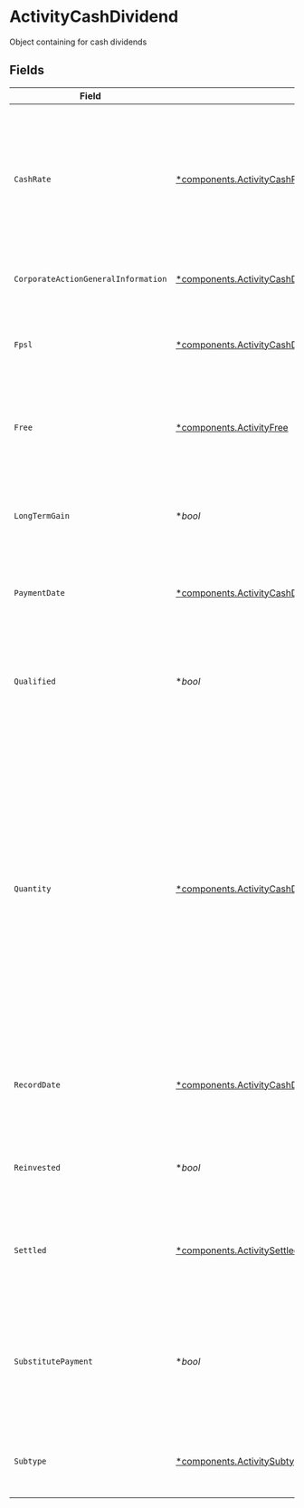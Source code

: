 # ActivityCashDividend

Object containing for cash dividends


## Fields

| Field                                                                                                                                                                                                                                                                | Type                                                                                                                                                                                                                                                                 | Required                                                                                                                                                                                                                                                             | Description                                                                                                                                                                                                                                                          | Example                                                                                                                                                                                                                                                              |
| -------------------------------------------------------------------------------------------------------------------------------------------------------------------------------------------------------------------------------------------------------------------- | -------------------------------------------------------------------------------------------------------------------------------------------------------------------------------------------------------------------------------------------------------------------- | -------------------------------------------------------------------------------------------------------------------------------------------------------------------------------------------------------------------------------------------------------------------- | -------------------------------------------------------------------------------------------------------------------------------------------------------------------------------------------------------------------------------------------------------------------- | -------------------------------------------------------------------------------------------------------------------------------------------------------------------------------------------------------------------------------------------------------------------- |
| `CashRate`                                                                                                                                                                                                                                                           | [*components.ActivityCashRate](../../models/components/activitycashrate.md)                                                                                                                                                                                          | :heavy_minus_sign:                                                                                                                                                                                                                                                   | The rate (raw value, not a percentage, example: 50% will be .5 in this field) at which cash will be disbursed to the shareholder                                                                                                                                     | {<br/>"value": "0.25"<br/>}                                                                                                                                                                                                                                          |
| `CorporateActionGeneralInformation`                                                                                                                                                                                                                                  | [*components.ActivityCashDividendCorporateActionGeneralInformation](../../models/components/activitycashdividendcorporateactiongeneralinformation.md)                                                                                                                | :heavy_minus_sign:                                                                                                                                                                                                                                                   | Common fields for corporate actions                                                                                                                                                                                                                                  |                                                                                                                                                                                                                                                                      |
| `Fpsl`                                                                                                                                                                                                                                                               | [*components.ActivityCashDividendFpsl](../../models/components/activitycashdividendfpsl.md)                                                                                                                                                                          | :heavy_minus_sign:                                                                                                                                                                                                                                                   | Number of shares loaned out via the FPSL program on record_date                                                                                                                                                                                                      | {<br/>"value": "0.25"<br/>}                                                                                                                                                                                                                                          |
| `Free`                                                                                                                                                                                                                                                               | [*components.ActivityFree](../../models/components/activityfree.md)                                                                                                                                                                                                  | :heavy_minus_sign:                                                                                                                                                                                                                                                   | Number of shares not loaned out via the FPSL program on record_date                                                                                                                                                                                                  | {<br/>"value": "0.25"<br/>}                                                                                                                                                                                                                                          |
| `LongTermGain`                                                                                                                                                                                                                                                       | **bool*                                                                                                                                                                                                                                                              | :heavy_minus_sign:                                                                                                                                                                                                                                                   | Can indicate the capital gain is eligible for preferential tax treatment                                                                                                                                                                                             | false                                                                                                                                                                                                                                                                |
| `PaymentDate`                                                                                                                                                                                                                                                        | [*components.ActivityCashDividendPaymentDate](../../models/components/activitycashdividendpaymentdate.md)                                                                                                                                                            | :heavy_minus_sign:                                                                                                                                                                                                                                                   | The anticipated payment date at the depository                                                                                                                                                                                                                       | {<br/>"day": 14,<br/>"month": 5,<br/>"year": 2024<br/>}                                                                                                                                                                                                              |
| `Qualified`                                                                                                                                                                                                                                                          | **bool*                                                                                                                                                                                                                                                              | :heavy_minus_sign:                                                                                                                                                                                                                                                   | If populated, can indicates whether the transaction may be taxed at a preferential rate                                                                                                                                                                              | false                                                                                                                                                                                                                                                                |
| `Quantity`                                                                                                                                                                                                                                                           | [*components.ActivityCashDividendQuantity](../../models/components/activitycashdividendquantity.md)                                                                                                                                                                  | :heavy_minus_sign:                                                                                                                                                                                                                                                   | When ex-date occurs before the record date, quantity will equal the settled date position balance on the position date of the event When ex-date occurs after the record date, quantity will equal the trade date position balance on the position date of the event | {<br/>"value": "0.25"<br/>}                                                                                                                                                                                                                                          |
| `RecordDate`                                                                                                                                                                                                                                                         | [*components.ActivityCashDividendRecordDate](../../models/components/activitycashdividendrecorddate.md)                                                                                                                                                              | :heavy_minus_sign:                                                                                                                                                                                                                                                   | The date on which positions are recorded in order to calculate entitlement                                                                                                                                                                                           | {<br/>"day": 14,<br/>"month": 5,<br/>"year": 2024<br/>}                                                                                                                                                                                                              |
| `Reinvested`                                                                                                                                                                                                                                                         | **bool*                                                                                                                                                                                                                                                              | :heavy_minus_sign:                                                                                                                                                                                                                                                   | Indicates whether the cash dividend was reinvested                                                                                                                                                                                                                   | false                                                                                                                                                                                                                                                                |
| `Settled`                                                                                                                                                                                                                                                            | [*components.ActivitySettled](../../models/components/activitysettled.md)                                                                                                                                                                                            | :heavy_minus_sign:                                                                                                                                                                                                                                                   | The accounts settled position for which the corporate action was paid                                                                                                                                                                                                | {<br/>"value": "0.25"<br/>}                                                                                                                                                                                                                                          |
| `SubstitutePayment`                                                                                                                                                                                                                                                  | **bool*                                                                                                                                                                                                                                                              | :heavy_minus_sign:                                                                                                                                                                                                                                                   | Indicates that this portion of the dividend was paid on a position that is currently loaned out                                                                                                                                                                      | false                                                                                                                                                                                                                                                                |
| `Subtype`                                                                                                                                                                                                                                                            | [*components.ActivitySubtype](../../models/components/activitysubtype.md)                                                                                                                                                                                            | :heavy_minus_sign:                                                                                                                                                                                                                                                   | The subtype for the corporate action event                                                                                                                                                                                                                           | LIQUIDATION                                                                                                                                                                                                                                                          |